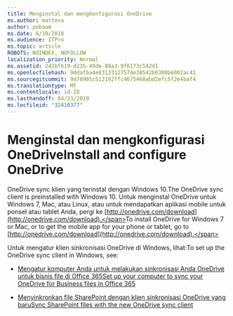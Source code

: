 ```yaml
---
title: Menginstal dan mengkonfigurasi OneDrive
ms.author: matteva
author: pebaum
ms.date: 6/10/2018
ms.audience: ITPro
ms.topic: article
ROBOTS: NOINDEX, NOFOLLOW
localization_priority: Normal
ms.assetid: 242bf619-d235-49de-88a3-9f6173c542d1
ms.openlocfilehash: 9ddafba4e83133127574e38542b6380b6002ac41
ms.sourcegitcommit: 9d78905c512192ffc4675468abd2efc5f2e4baf4
ms.translationtype: MT
ms.contentlocale: id-ID
ms.lasthandoff: 04/23/2019
ms.locfileid: "32410377"
---
```

# <a name="install-and-configure-onedrive"></a><span data-ttu-id="58795-102">Menginstal dan mengkonfigurasi OneDrive</span><span class="sxs-lookup"><span data-stu-id="58795-102">Install and configure OneDrive</span></span>

<span data-ttu-id="58795-103">OneDrive sync klien yang terinstal dengan Windows 10.</span><span class="sxs-lookup"><span data-stu-id="58795-103">The OneDrive sync client is preinstalled with Windows 10.</span></span> <span data-ttu-id="58795-104">Untuk menginstal OneDrive untuk Windows 7, Mac, atau Linux, atau untuk mendapatkan aplikasi mobile untuk ponsel atau tablet Anda, pergi ke [http://onedrive.com/download](http://onedrive.com/download).</span><span class="sxs-lookup"><span data-stu-id="58795-104">To install OneDrive for Windows 7 or Mac, or to get the mobile app for your phone or tablet, go to [http://onedrive.com/download](http://onedrive.com/download).</span></span>
  
<span data-ttu-id="58795-105">Untuk mengatur klien sinkronisasi OneDrive di Windows, lihat:</span><span class="sxs-lookup"><span data-stu-id="58795-105">To set up the OneDrive sync client in Windows, see:</span></span>
  
- [<span data-ttu-id="58795-106">Mengatur komputer Anda untuk melakukan sinkronisasi Anda OneDrive untuk bisnis file di Office 365</span><span class="sxs-lookup"><span data-stu-id="58795-106">Set up your computer to sync your OneDrive for Business files in Office 365</span></span>](https://go.microsoft.com/fwlink/?linkid=533375)
    
- [<span data-ttu-id="58795-107">Menyinkronkan file SharePoint dengan klien sinkronisasi OneDrive yang baru</span><span class="sxs-lookup"><span data-stu-id="58795-107">Sync SharePoint files with the new OneDrive sync client</span></span>](https://go.microsoft.com/fwlink/?linkid=871666)
    

